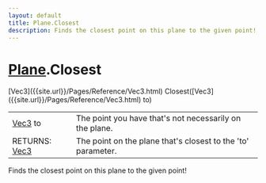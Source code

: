 ```yaml
---
layout: default
title: Plane.Closest
description: Finds the closest point on this plane to the given point!
---
```

# [Plane]({{site.url}}/Pages/Reference/Plane.html).Closest

<div class='signature' markdown='1'>
[Vec3]({{site.url}}/Pages/Reference/Vec3.html) Closest([Vec3]({{site.url}}/Pages/Reference/Vec3.html) to)
</div>

|  |  |
|--|--|
|[Vec3]({{site.url}}/Pages/Reference/Vec3.html) to|The point you have that's not necessarily on the plane.|
|RETURNS: [Vec3]({{site.url}}/Pages/Reference/Vec3.html)|The point on the plane that's closest to the 'to' parameter.|

Finds the closest point on this plane to the given point!



